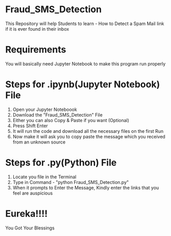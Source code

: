 # Fraud_SMS_Detection
This Repository will help Students to learn - How to Detect a Spam Mail link if it is ever found in their inbox

# Requirements
You will basically need Jupyter Notebook to make this program run properly

# Steps for .ipynb(Jupyter Notebook) File
1. Open your Jupyter Noteboook
2. Download the "Fraud_SMS_Detection" File
3. Either you can also Copy & Paste if you want (Optional)
4. Press Shift Enter 
5. It will run the code and download all the necessary files on the first Run
6. Now make it will ask you to copy paste the message which you received from an unknown source

# Steps for .py(Python) File
1. Locate you file in the Terminal
2. Type in Command - "python Fraud_SMS_Detection.py"
3. When it prompts to Enter the Message, Kindly enter the links that you feel are auspicious

# Eureka!!!!
You Got Your Blessings
